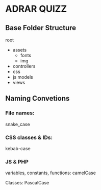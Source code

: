 # ADRAR QUIZZ

## Base Folder Structure

root
  - assets
    - fonts
    - img
  - controllers
  - css
  - js models
  - views

## Naming Convetions

### File names:
  snake_case

### CSS classes & IDs:
  kebab-case

### JS & PHP

variables, constants, functions:
  camelCase

Classes:
  PascalCase
